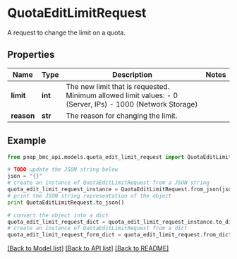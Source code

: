 # QuotaEditLimitRequest

A request to change the limit on a quota.

## Properties

Name | Type | Description | Notes
------------ | ------------- | ------------- | -------------
**limit** | **int** | The new limit that is requested. Minimum allowed limit values: - 0 (Server, IPs) - 1000 (Network Storage) | 
**reason** | **str** | The reason for changing the limit. | 

## Example

```python
from pnap_bmc_api.models.quota_edit_limit_request import QuotaEditLimitRequest

# TODO update the JSON string below
json = "{}"
# create an instance of QuotaEditLimitRequest from a JSON string
quota_edit_limit_request_instance = QuotaEditLimitRequest.from_json(json)
# print the JSON string representation of the object
print QuotaEditLimitRequest.to_json()

# convert the object into a dict
quota_edit_limit_request_dict = quota_edit_limit_request_instance.to_dict()
# create an instance of QuotaEditLimitRequest from a dict
quota_edit_limit_request_form_dict = quota_edit_limit_request.from_dict(quota_edit_limit_request_dict)
```
[[Back to Model list]](../README.md#documentation-for-models) [[Back to API list]](../README.md#documentation-for-api-endpoints) [[Back to README]](../README.md)


